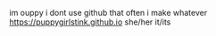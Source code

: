 im ouppy
i dont use github that often
i make whatever
https://puppygirlstink.github.io
she/her it/its

<!---
puppygirlstink/puppygirlstink is a ✨ special ✨ repository because its `README.md` (this file) appears on your GitHub profile.
You can click the Preview link to take a look at your changes.
--->
